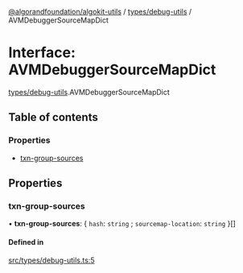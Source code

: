 [@algorandfoundation/algokit-utils](../README.md) / [types/debug-utils](../modules/types_debug_utils.md) / AVMDebuggerSourceMapDict

# Interface: AVMDebuggerSourceMapDict

[types/debug-utils](../modules/types_debug_utils.md).AVMDebuggerSourceMapDict

## Table of contents

### Properties

- [txn-group-sources](types_debug_utils.AVMDebuggerSourceMapDict.md#txn-group-sources)

## Properties

### txn-group-sources

• **txn-group-sources**: \{ `hash`: `string` ; `sourcemap-location`: `string`  }[]

#### Defined in

[src/types/debug-utils.ts:5](https://github.com/algorandfoundation/algokit-utils-ts/blob/main/src/types/debug-utils.ts#L5)
